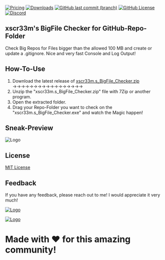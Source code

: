 ﻿[![Pricing](https://img.shields.io/badge/Price-Free-green?style=for-the-badge&color=green)](https://github.com/xscr33m/BigFile_Checker/)
[![Downloads](https://img.shields.io/github/downloads/xscr33m/BigFile_Checker/total?style=for-the-badge&color=gold)](https://github.com/xscr33m/BigFile_Checker/releases)
[![GitHub last commit (branch)](https://img.shields.io/github/last-commit/xscr33m/BigFile_Checker/Master?style=for-the-badge&color=gold)](https://github.com/xscr33m/BigFile_Checker/commits/Master/)
[![GitHub License](https://img.shields.io/github/license/xscr33m/BigFile_Checker?style=for-the-badge&color=gold)](https://spdx.org/licenses/)
[![Discord](https://img.shields.io/discord/1102440447835648124?style=for-the-badge&label=Discord&color=gold)](https://discord.com/invite/PasvscT4Nh)

 
## xscr33m's BigFile Checker for GitHub-Repo-Folder

Check Big Repos for Files bigger than the allowed 100 MB and create or update a .gitignore. Nice and very fast Console and Log Output!


## How-To-Use

   1. Download the latest release of [xscr33m.s_BigFile_Checker.zip](https://github.com/xscr33m/BigFile_Checker/releases)  →→→→→→→→→→→→→→→→→
   2. Unzip the "xscr33m.s_BigFile_Checker.zip" file with 7Zip or another program.
   3. Open the extracted folder.
   4. Drag your Repo-Folder you want to check on the "xscr33m.s_BigFile_Checker.exe" and watch the Magic happen!


## Sneak-Preview

![Logo](https://cdn.discordapp.com/attachments/1183147757612040324/1183166943256133762/BigFile_Checker_Preview.png)


## License

[MIT License](https://spdx.org/licenses/)


## Feedback

If you have any feedback, please reach out to me!
I would appreciate it very much! 

[![Logo](https://cdn.discordapp.com/attachments/1182770512133361754/1183151523581153462/Discord_Banner.png)](https://discord.com/invite/PasvscT4Nh)

[![Logo](https://cdn.discordapp.com/attachments/1182770512133361754/1183155022419197982/PayPal_Donate.png)](https://www.paypal.com/paypalme/dheil53)

# Made with ♥ for this amazing community!
